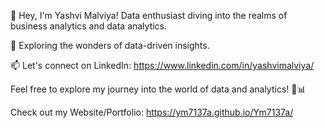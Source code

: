 
👋 Hey, I'm Yashvi Malviya! Data enthusiast diving into the realms of business analytics and data analytics.

👀 Exploring the wonders of data-driven insights.

📫 Let's connect on LinkedIn: https://www.linkedin.com/in/yashvimalviya/

Feel free to explore my journey into the world of data and analytics! 🚀📊

Check out my Website/Portfolio: https://ym7137a.github.io/Ym7137a/
